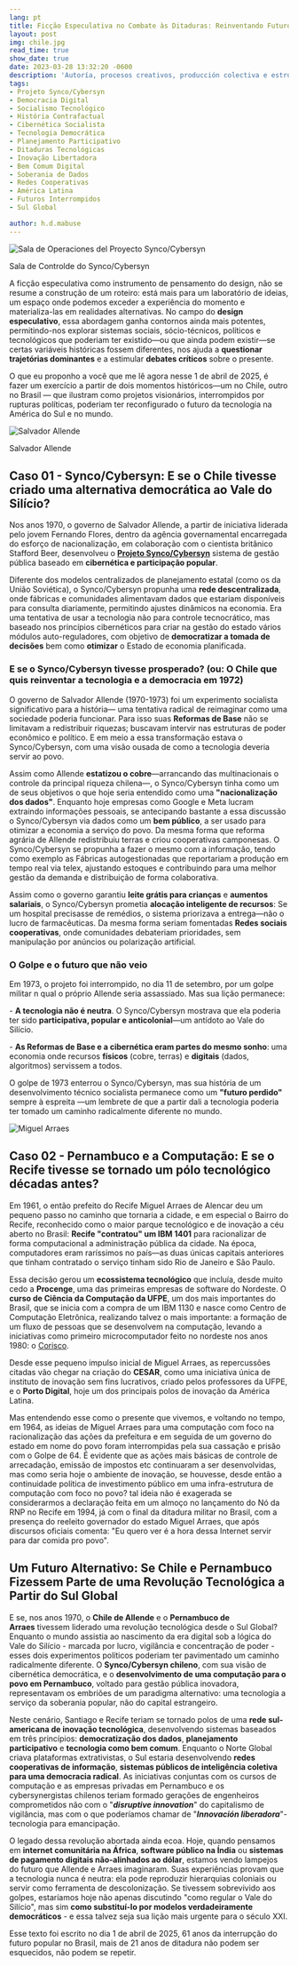 ```yaml
---
lang: pt
title: Ficção Especulativa no Combate às Ditaduras: Reinventando Futuros Interrompidos
layout: post
img: chile.jpg
read_time: true
show_date: true
date: 2023-03-28 13:32:20 -0600
description: 'Autoría, procesos creativos, producción colectiva e estructuras sociales.'
tags:
- Projeto Synco/Cybersyn
- Democracia Digital
- Socialismo Tecnológico
- História Contrafactual
- Cibernética Socialista
- Tecnologia Democrática
- Planejamento Participativo
- Ditaduras Tecnológicas
- Inovação Libertadora
- Bem Comum Digital
- Soberania de Dados
- Redes Cooperativas
- América Latina
- Futuros Interrompidos
- Sul Global

author: h.d.mabuse
---
```


![Sala de Operaciones del Proyecto Synco/Cybersyn](./assets/img/chile.jpg)

Sala de Controlde do Synco/Cybersyn

A ficção especulativa como instrumento de pensamento do design, não se resume a construção de um roteiro: está mais para um laboratório de ideias, um espaço onde podemos exceder a experiência do momento e materializa-las em realidades alternativas. No campo do **design especulativo**, essa abordagem ganha contornos ainda mais potentes, permitindo-nos explorar sistemas sociais, sócio-técnicos, políticos e tecnológicos que poderiam ter existido—ou que ainda podem existir—se certas variáveis históricas fossem diferentes, nos ajuda a **questionar trajetórias dominantes** e a estimular **debates críticos** sobre o presente.

O que eu proponho a você que me lê agora nesse 1 de abril de 2025, é fazer um exercício a partir de dois momentos históricos—um no Chile, outro no Brasil — que ilustram como projetos visionários, interrompidos por rupturas políticas, poderiam ter reconfigurado o futuro da tecnologia na América do Sul e no mundo.

![Salvador Allende](./assets/img/allende.jpg)

Salvador Allende

## **Caso 01 - Synco/Cybersyn: E se o Chile tivesse criado uma alternativa democrática ao Vale do Silício?**

Nos anos 1970, o governo de Salvador Allende, a partir de iniciativa liderada pelo jovem Fernando Flores, dentro da agência governamental encarregada do esforço de nacionalização, em colaboração com o cientista britânico Stafford Beer, desenvolveu o [**Projeto Synco/Cybersyn**](https://jacobin.com.br/2020/09/a-revolucao-cibernetica-socialista-de-allende/) sistema de gestão pública baseado em **cibernética e participação popular**.

Diferente dos modelos centralizados de planejamento estatal (como os da União Soviética), o Synco/Cybersyn propunha uma **rede descentralizada**, onde fábricas e comunidades alimentavam dados que estariam disponíveis para consulta diariamente, permitindo ajustes dinâmicos na economia. Era uma tentativa de usar a tecnologia não para controle tecnocrático, mas baseado nos princípios cibernéticos para criar na gestão do estado vários módulos auto-reguladores, com objetivo de **democratizar a tomada de decisões** bem como **otimizar** o Estado de economia planificada.

### **E se o Synco/Cybersyn tivesse prosperado? (ou: O Chile que quis reinventar a tecnologia e a democracia em 1972)**

O governo de Salvador Allende (1970-1973) foi um experimento socialista significativo para a história— uma tentativa radical de reimaginar como uma sociedade poderia funcionar. Para isso suas **Reformas de Base** não se limitavam a redistribuir riquezas; buscavam intervir nas estruturas de poder econômico e político. E em meio a essa transformação estava o Synco/Cybersyn, com uma visão ousada de como a tecnologia deveria servir ao povo.

Assim como Allende **estatizou o cobre**—arrancando das multinacionais o controle da principal riqueza chilena—, o Synco/Cybersyn tinha como um de seus objetivos o que hoje seria entendido como uma **"nacionalização dos dados"**. Enquanto hoje empresas como Google e Meta lucram extraindo informações pessoais, se antecipando bastante a essa discussão o Synco/Cybersyn via dados como um **bem público**, a ser usado para otimizar a economia a serviço do povo. Da mesma forma que reforma agrária de Allende redistribuiu terras e criou cooperativas camponesas. O Synco/Cybersyn se propunha a fazer o mesmo com a informação, tendo como exemplo as Fábricas autogestionadas que reportariam a produção em tempo real via telex, ajustando estoques e contribuindo para uma melhor gestão da demanda e distribuição de forma colaborativa.

Assim como o governo garantiu **leite grátis para crianças** e **aumentos salariais**, o Synco/Cybersyn prometia **alocação inteligente de recursos**: Se um hospital precisasse de remédios, o sistema priorizava a entrega—não o lucro de farmacêuticas. Da mesma forma seriam fomentadas **Redes sociais cooperativas**, onde comunidades debateriam prioridades, sem manipulação por anúncios ou polarização artificial.

### **O Golpe e o futuro que não veio**

Em 1973, o projeto foi interrompido, no dia 11 de setembro, por um golpe militar n qual o próprio Allende seria assassiado. Mas sua lição permanece:

\- **A tecnologia não é neutra**. O Synco/Cybersyn mostrava que ela poderia ter sido **participativa, popular e anticolonial**—um antídoto ao Vale do Silício.

\- **As Reformas de Base e a cibernética eram partes do mesmo sonho**: uma economia onde recursos **físicos** (cobre, terras) e **digitais** (dados, algoritmos) servissem a todos.

O golpe de 1973 enterrou o Synco/Cybersyn, mas sua história de um desenvolvimento técnico socialista permanece como um **"futuro perdido"** sempre à espreita —um lembrete de que a partir dali a tecnologia poderia ter tomado um caminho radicalmente diferente no mundo.


![Miguel Arraes](./assets/img/arraes.jpg)

## **Caso 02 - Pernambuco e a Computação: E se o Recife tivesse se tornado um pólo tecnológico décadas antes?**

Em 1961, o então prefeito do Recife Miguel Arraes de Alencar deu um pequeno passo no caminho que tornaria a cidade, e em especial o Bairro do Recife, reconhecido como o maior parque tecnológico e de inovação a céu aberto no Brasil: **Recife "contratou" um IBM 1401** para racionalizar de forma computacional a administração pública da cidade. Na época, computadores eram raríssimos no país—as duas únicas capitais anteriores que tinham contratado o serviço tinham sido Rio de Janeiro e São Paulo.

Essa decisão gerou um **ecossistema tecnológico** que incluía, desde muito cedo a **Procenge**, uma das primeiras empresas de software do Nordeste. O **curso de Ciência da Computação da UFPE**, um dos mais importantes do Brasil, que se inicia com a compra de um IBM 1130 e nasce como Centro de Computação Eletrônica, realizando talvez o mais importante: a formação de um fluxo de pessoas que se desenvolvem na computação, levando a iniciativas como primeiro microcomputador feito no nordeste nos anos 1980: o [Corisco](https://jornaldigital.recife.br/2023/05/10/o-vale-da-areia-e-o-computador-100-pernambucano/).

Desde esse pequeno impulso inicial de Miguel Arraes, as repercussões citadas vão chegar na criação do **CESAR**, como uma iniciativa única de instituto de inovação sem fins lucrativos, criado pelos professores da UFPE, e o **Porto Digital**, hoje um dos principais polos de inovação da América Latina.

Mas entendendo esse como o presente que vivemos, e voltando no tempo, em 1964, as ideias de Miguel Arraes para uma computação com foco na racionalização das ações da prefeitura e em seguida de um governo do estado em nome do povo foram interrompidas pela sua cassação e prisão com o Golpe de 64. É evidente que as ações mais básicas de controle de arrecadação, emissão de impostos etc continuaram a ser desenvolvidas, mas como seria hoje o ambiente de inovação, se houvesse, desde então a continuidade política de investimento público em uma infra-estrutura de computação com foco no povo? tal ideia não é exagerada se considerarmos a declaração feita em um almoço no lançamento do Nó da RNP no Recife em 1994, já com o final da ditadura militar no Brasil, com a presença do reeleito governador do estado Miguel Arraes, que após discursos oficiais comenta: "Eu quero ver é a hora dessa Internet servir para dar comida pro povo".

## **Um Futuro Alternativo: Se Chile e Pernambuco Fizessem Parte de uma Revolução Tecnológica a Partir do Sul Global**

E se, nos anos 1970, o **Chile de Allende** e o **Pernambuco de Arraes** tivessem liderado uma revolução tecnológica desde o Sul Global? Enquanto o mundo assistia ao nascimento da era digital sob a lógica do Vale do Silício - marcada por lucro, vigilância e concentração de poder - esses dois experimentos políticos poderiam ter pavimentado um caminho radicalmente diferente. O **Synco/Cybersyn chileno**, com sua visão de cibernética democrática, e o **desenvolvimento de uma computação para o povo em Pernambuco**, voltado para gestão pública inovadora, representavam os embriões de um paradigma alternativo: uma tecnologia a serviço da soberania popular, não do capital estrangeiro.

Neste cenário, Santiago e Recife teriam se tornado polos de uma **rede sul-americana de inovação tecnológica**, desenvolvendo sistemas baseados em três princípios: **democratização dos dados**, **planejamento participativo** e **tecnologia como bem comum**. Enquanto o Norte Global criava plataformas extrativistas, o Sul estaria desenvolvendo **redes cooperativas de informação**, **sistemas públicos de inteligência coletiva para uma democracia radical**. As iniciativas conjuntas com os cursos de computação e as empresas privadas em Pernambuco e os cybersynergistas chilenos teriam formado gerações de engenheiros comprometidos não com o "***disruptive innovation***" do capitalismo de vigilância, mas com o que poderíamos chamar de "***Innovación liberadora***"- tecnologia para emancipação.

O legado dessa revolução abortada ainda ecoa. Hoje, quando pensamos em **internet comunitária na África**, **software público na Índia** ou **sistemas de pagamento digitais não-alinhados ao dólar**, estamos vendo lampejos do futuro que Allende e Arraes imaginaram. Suas experiências provam que a tecnologia nunca é neutra: ela pode reproduzir hierarquias coloniais ou servir como ferramenta de descolonização. Se tivessem sobrevivido aos golpes, estaríamos hoje não apenas discutindo "como regular o Vale do Silício", mas sim **como substituí-lo por modelos verdadeiramente democráticos** - e essa talvez seja sua lição mais urgente para o século XXI.

Esse texto foi escrito no dia 1 de abril de 2025, 61 anos da interrupção do futuro popular no Brasil, mais de 21 anos de ditadura não podem ser esquecidos, não podem se repetir.
